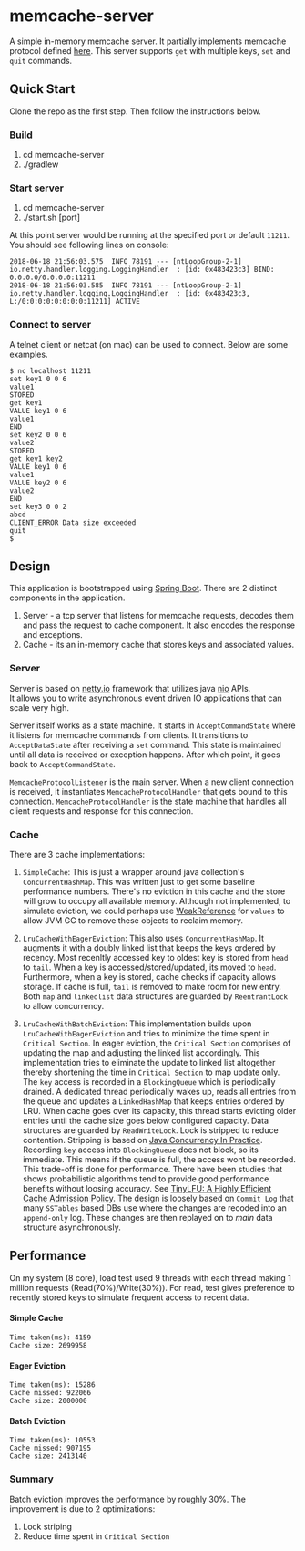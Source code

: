 # memcache-server
A simple in-memory memcache server. It partially implements memcache protocol defined [here](https://github.com/memcached/memcached/blob/master/doc/protocol.txt).
This server supports `get` with multiple keys, `set` and `quit` commands. 

## Quick Start
Clone the repo as the first step. Then follow the instructions below.

### Build
1. cd memcache-server
2. ./gradlew

### Start server
1. cd memcache-server
3. ./start.sh [port]

At this point server would be running at the specified port or default `11211`. You should see following
lines on console:
````text
2018-06-18 21:56:03.575  INFO 78191 --- [ntLoopGroup-2-1] io.netty.handler.logging.LoggingHandler  : [id: 0x483423c3] BIND: 0.0.0.0/0.0.0.0:11211
2018-06-18 21:56:03.585  INFO 78191 --- [ntLoopGroup-2-1] io.netty.handler.logging.LoggingHandler  : [id: 0x483423c3, L:/0:0:0:0:0:0:0:0:11211] ACTIVE
```` 

### Connect to server
A telnet client or netcat (on mac) can be used to connect. Below are some examples.
````text
$ nc localhost 11211
set key1 0 0 6
value1
STORED
get key1
VALUE key1 0 6
value1
END
set key2 0 0 6
value2
STORED
get key1 key2
VALUE key1 0 6
value1
VALUE key2 0 6
value2
END
set key3 0 0 2
abcd
CLIENT_ERROR Data size exceeded
quit
$
````
## Design
This application is bootstrapped using [Spring Boot](https://spring.io/projects/spring-boot). 
There are 2 distinct components in the application.
1. Server - a tcp server that listens for memcache requests, decodes them and pass the request to cache component. It also encodes the response and exceptions.
2. Cache - its an in-memory cache that stores keys and associated values.

### Server
Server is based on [netty.io](http://netty.io/) framework that utilizes java [nio](https://docs.oracle.com/javase/8/docs/api/java/nio/package-summary.html) APIs.  
It allows you to write asynchronous event driven IO applications that can scale very high.  

Server itself works as a state machine. It starts in `AcceptCommandState` where it listens for memcache commands from clients.
It transitions to `AcceptDataState` after receiving a `set` command. This state is maintained until all data is received
or exception happens. After which point, it goes back to `AcceptCommandState`.

`MemcacheProtocolListener` is the main server. When a new client connection is received, it instantiates `MemcacheProtocolHandler` that gets bound to this
connection. `MemcacheProtocolHandler` is the state machine that handles all client requests and response for this connection.

### Cache
There are 3 cache implementations:
1. `SimpleCache`:
This is just a wrapper around java collection's `ConcurrentHashMap`. This was written just to get some baseline performance numbers.
There's no eviction in this cache and the store will grow to occupy all available memory. Although not implemented, to simulate eviction,
we could perhaps use [WeakReference](https://docs.oracle.com/javase/8/docs/api/java/lang/ref/WeakReference.html) for `values` to allow JVM 
GC to remove these objects to reclaim memory.

2. `LruCacheWithEagerEviction`:
This also uses `ConcurrentHashMap`. It augments it with a doubly linked list that keeps the keys ordered by recency. Most recenltly accessed
key to oldest key is stored from `head` to `tail`.
When a key is accessed/stored/updated, its moved to `head`. Furthermore, when a key is stored, cache checks if capacity allows storage. If
cache is full, `tail` is removed to make room for new entry.
Both `map` and `linkedlist` data structures are guarded by `ReentrantLock` to allow concurrency. 

3. `LruCacheWithBatchEviction`:
This implementation builds upon `LruCacheWithEagerEviction` and tries to minimize the time spent in `Critical Section`. In eager eviction, the
`Critical Section` comprises of updating the map and adjusting the linked list accordingly. This implementation tries to eliminate the update
to linked list altogether thereby shortening the time in `Critical Section` to map update only. The `key` access is recorded in a `BlockingQueue`
which is periodically drained. A dedicated thread periodically wakes up, reads all entries from the queue and updates a `LinkedHashMap` that
keeps entries ordered by LRU. When cache goes over its capacity, this thread starts evicting older entries until the cache size goes below
configured capacity.
Data structures are guarded by `ReadWriteLock`. Lock is stripped to reduce contention. Stripping is based on [Java Concurrency In Practice](http://jcip.net/).
Recording `key` access into `BlockingQueue` does not block, so its immediate. This means if the queue is full, the access wont be recorded. This
trade-off is done for performance. There have been studies that shows probabilistic algorithms tend to provide good performance benefits
without loosing accuracy. See [TinyLFU: A Highly Efficient Cache Admission Policy](http://www.cs.technion.ac.il/~gilga/TinyLFU_PDP2014.pdf).
The design is loosely based on `Commit Log` that many `SSTables` based DBs use where the changes are recoded into an `append-only` log. These
changes are then replayed on to *main* data structure asynchronously.

## Performance
On my system (8 core), load test used 9 threads with each thread making 1 million requests (Read(70%)/Write(30%)). For read, test gives preference
to recently stored keys to simulate frequent access to recent data.

#### Simple Cache
````Text
Time taken(ms): 4159
Cache size: 2699958
````

#### Eager Eviction
````text
Time taken(ms): 15286
Cache missed: 922066
Cache size: 2000000
````
#### Batch Eviction
````text
Time taken(ms): 10553
Cache missed: 907195
Cache size: 2413140
````

### Summary
Batch eviction improves the performance by roughly 30%. The improvement is due to 2 optimizations:
1. Lock striping
2. Reduce time spent in `Critical Section`



